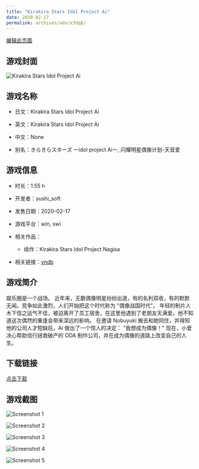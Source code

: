 ```yaml
---
title: "Kirakira Stars Idol Project Ai"
date: 2020-02-17
permalink: archives/adv/x3dq6/
---
```

[编辑此页面](https://github.com/ACG-3/ADV3-source/blob/main/source/_posts/Kirakira%20Stars%20Idol%20Project%20Ai.md)

## 游戏封面

![Kirakira Stars Idol Project Ai](https://pan.timero.xyz/d/onedrive/img_lib_001/Kirakira%20Stars%20Idol%20Project%20Ai_cover.avif)


## 游戏名称

- 日文：Kirakira Stars Idol Project Ai
- 英文：Kirakira Stars Idol Project Ai
- 中文：None

- 别名：きらきらスターズ ーidol project Aiー, 闪耀明星偶像计划-天音爱


## 游戏信息

- 时长：1.55 h
- 开发者：sushi_soft
- 发售日期：2020-02-17
- 游戏平台：win, swi
- 相关作品：
   - 续作：Kirakira Stars Idol Project Nagisa

- 相关链接：[vndb](https://vndb.org/v27959)


## 游戏简介

娱乐圈是一个战场。
近年来，无数偶像明星纷纷出道，有的名利双收，有的默默无闻。竞争如此激烈，人们开始把这个时代称为 "偶像战国时代"。
年轻的制片人木下信之运气不佳，被迫离开了员工宿舍，在这里他遇到了老朋友天满爱。他不知道这次偶然的重逢会带来深远的影响。
在邀请 Nobuyuki 搬去和她同住，并得知他的公司人才短缺后，Ai 做出了一个惊人的决定：
"我想成为偶像！"
现在，小爱决心帮助信行拯救破产的 ODA 制作公司，并在成为偶像的道路上改变自己的人生。




## 下载链接

[点击下载](https://pan.timero.xyz/onedrive/adv_lib_001/Kirakira%20Stars%20Idol%20Project%20Ai)


## 游戏截图


![Screenshot 1](https://pan.timero.xyz/d/onedrive/img_lib_001/Kirakira%20Stars%20Idol%20Project%20Ai_Screenshot_1.avif)

![Screenshot 2](https://pan.timero.xyz/d/onedrive/img_lib_001/Kirakira%20Stars%20Idol%20Project%20Ai_Screenshot_2.avif)

![Screenshot 3](https://pan.timero.xyz/d/onedrive/img_lib_001/Kirakira%20Stars%20Idol%20Project%20Ai_Screenshot_3.avif)

![Screenshot 4](https://pan.timero.xyz/d/onedrive/img_lib_001/Kirakira%20Stars%20Idol%20Project%20Ai_Screenshot_4.avif)

![Screenshot 5](https://pan.timero.xyz/d/onedrive/img_lib_001/Kirakira%20Stars%20Idol%20Project%20Ai_Screenshot_5.avif)


